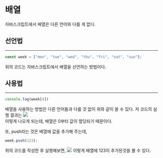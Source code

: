 # 배열

자바스크립트에서 배열은 다른 언어와 다를 게 없다.
 ## 선언법
 ---- 
```javascript
const week = ["mon", "tue", "wed", "thu", "fri", "sat", "sun"];
```
위의 코드는 자바스크립트에서 배열을 선언하는 방법이다.


## 사용법
---
```javascript
console.log(week[4])
```

배열을 사용하는 방법은 다른 언어들과 다를 것 없이 위와 같이 쓸 수 있다. 저 코드의 실행 결과는 
![](https://media.discordapp.net/attachments/1019884911802454016/1082918476496240680/image.png?width=176&height=65)  
이렇게 나오게 되는데, 배열은 0부터 값이 할당되기 때문이다.

또, push라는 것은 배열에 값을 추가해 주는데,
```javascript
week.push(123);
```
위의 코드를 작성한 후 실행해보면, 
![](https://cdn.discordapp.com/attachments/1019884911802454016/1082919704361975849/image.png)
이렇게 배열에 123이 추가된것을 볼 수 있다. 